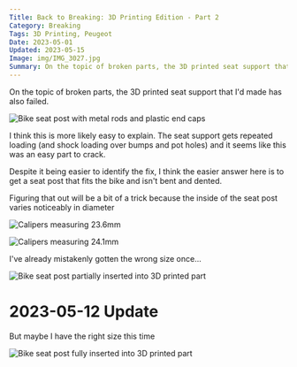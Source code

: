 ```yaml
---
Title: Back to Breaking: 3D Printing Edition - Part 2
Category: Breaking
Tags: 3D Printing, Peugeot
Date: 2023-05-01
Updated: 2023-05-15
Image: img/IMG_3027.jpg
Summary: On the topic of broken parts, the 3D printed seat support that I'd made has also failed. 
---
```


On the topic of broken parts, the 3D printed seat support that I'd made has also failed. 

![Bike seat post with metal rods and plastic end caps]({attach}/img/IMG_3027.jpg)

I think this is more likely easy to explain. The seat support gets repeated
loading (and shock loading over bumps and pot holes) and it seems like this was
an easy part to crack.

Despite it being easier to identify the fix, I think the easier answer here is
to get a seat post that fits the bike and isn't bent and dented.

Figuring that out will be a bit of a trick because the inside of the seat post
varies noticeably in diameter

![Calipers measuring 23.6mm]({attach}/img/IMG_3035.jpg)

![Calipers measuring 24.1mm]({attach}/img/IMG_3036.jpg)

I've already mistakenly gotten the wrong size once...

![Bike seat post partially inserted into 3D printed part]({attach}/img/IMG_3037.jpg)

# 2023-05-12 Update

But maybe I have the right size this time

![Bike seat post fully inserted into 3D printed part]({attach}/img/IMG_3083.jpg)
